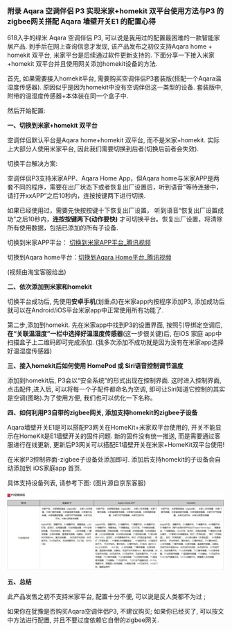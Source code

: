 ### 附录 Aqara 空调伴侣 P3 实现米家+homekit 双平台使用方法与P3 的zigbee网关搭配 Aqara 墙壁开关E1 的配置心得

618入手的绿米 Aqara 空调伴侣 P3, 可以说是我用过的配置最困难的一款智能家居产品. 到手后在网上查询信息才发现, 该产品发布之初仅支持Aqara home + homekit 双平台, 米家平台是后续通过软件更新支持的. 下面分享一下接入米家+homekit 双平台并且使用网关添加homekit设备的方法.

首先, 如果需要接入homekit平台, 需要购买空调伴侣P3套装版(搭配一个Aqara温湿度传感器). 原因似乎是因为homekit中没有空调伴侣这一类型的设备. 套装版中, 附带的温湿度传感器+本体装在同一个盒子中.

然后开始配置:

**一、切换到米家+homekit 双平台**

空调伴侣默认平台是Aqara home+homekit 双平台, 而不是米家+homekit. 实际上大部分人使用米家平台, 因此我们需要切换到后者(切换后前者会失效).

切换平台解决方案:

空调伴侣P3支持米家APP、Aqara Home App，但Aqara home与米家APP是两套不同的程序，需要在出厂状态下或者恢复出厂设置后，听到语音“等待连接中，请打开xxAPP”之后10秒内，连按按键两下进行切换.

如果已经使用过，需要先快按按键十下恢复出厂设置， 听到语音“恢复出厂设置成功”之后10秒内，**连按按键两下(动作要快)** 才可切换平台。恢复出厂设置，将清除所有使用数据，包括已添加的所有子设备.

切换到米家APP平台： [切换到米家APP平台_腾讯视频](https://v.qq.com/x/page/k3210y12wy8.html)

切换到Aqara home平台：[切换到Aqara Home平台_腾讯视频](https://v.qq.com/x/page/k3210y12wy8.html)

(视频由淘宝客服给出)

**二、依次添加到米家和homekit**

切换平台成功后, 先使用**安卓手机**(划重点)在米家app内按程序添加P3, 添加成功后就可以在Android/iOS平台米家app中正常使用所有功能了.

第二步,添加到homekit. 先在米家app中找到P3的设置界面, 按照引导绑定空调后, **在“关联温湿度”一栏中选择好温湿度传感器**(这一步很关键)后, 在iOS 家庭 app中扫描盒子上二维码即可完成添加. (我多次添加不成功就是因为没有在米家app选择好温湿度传感器)

**三、接入homekit后如何使用 HomePod 或 Siri语音控制调节温度**

添加到homekit后, P3会以“安全系统”的形式出现在控制界面. 这时进入控制界面, 点击配件,进入后, 可以将每一个子配件都命名为空调, 即可让Siri知道它控制的其实是空调(图略).为了使用方便, 我们也可以优化一下名称。  
  
**四、如何利用P3自带的zigbee网关, 添加支持homekit的zigbee子设备**

Aqara墙壁开关E1是可以搭配P3网关在HomeKit+米家双平台使用的, 开关不能显示在HomeKit是E1墙壁开关的固件问题. 新的固件没有统一推送, 而是需要通过客服进行在线更新, 更新后P3网关可以搭配E1墙壁开关在米家+HomeKit双平台使用!

在米家P3控制界面-zigbee子设备处添加即可. 添加后支持homekit的子设备会自动添加到 iOS家庭app 首页.

具体支持设备列表, 请参考下图: (图片源自京东客服)  

![img](1.jpg ':size=60%')



**五、总结**

此产品发售之初不支持米家平台, 配置十分不便, 可以说是反人类都不为过 ;

如果你在犹豫是否购买Aqara空调伴侣P3, 不建议购买; 如果你已经买了, 可以按文中方法进行配置, 并且不要过度依赖它自带的zigbee网关.